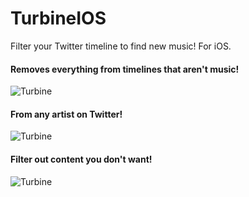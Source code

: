 # TurbineIOS

Filter your Twitter timeline to find new music! For iOS.

#### Removes everything from timelines that aren't music!
![Turbine](http://i.imgur.com/HqVPE7t.png)

#### From any artist on Twitter!
![Turbine](http://i.imgur.com/zu8rhOj.png)

#### Filter out content you don't want!
![Turbine](http://i.imgur.com/wcDwCB0.png)
